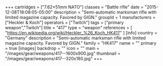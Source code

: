 +++
cartridges = ["7.62×51mm NATO"]
classes = "Battle rifle"
date = "2015-12-08T18:08:05-05:00"
description = "Semi-automatic marksman rifle with limited magazine capacity. Favored by GIGN."
groupId = 1
manufacturers = ["Heckler & Koch"]
operators = ["Twitch"]
tags = ["primary weapon","Twitch"]
title = "417"
type = "weapon"
references = [
  "https://en.wikipedia.org/wiki/Heckler_%26_Koch_HK417"
]
[info]
  country = "Germany"
  description = "Semi-automatic marksman rifle with limited magazine capacity. Favored by GIGN."
  family = "HK417"
  name = ""
  primary = true
[images]
  backdrop = ""
  icon = ""
  main = "/images/gear/weapons/417--1600x900.jpg"
  thumbnail = "/images/gear/weapons/417--320x180.jpg"
+++
